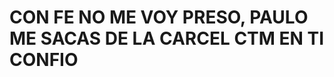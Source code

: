 <html>
  <head>
    <meta charset="uft-8"/>
    <title>Hola Mundo en HTML</title>
  </head>
  <body>
    <h1>CON FE NO ME VOY PRESO, PAULO ME SACAS DE LA CARCEL CTM EN TI CONFIO </h1>
  </body>
</html>
